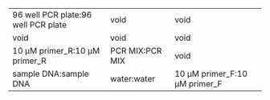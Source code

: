 ||||
|----|----|----|
|96 well PCR plate:96 well PCR plate|void|void|
|void|void|void|
|10 μM primer_R:10 μM primer_R|PCR MIX:PCR MIX|void|
|sample DNA:sample DNA|water:water|10 μM primer_F:10 μM primer_F|

